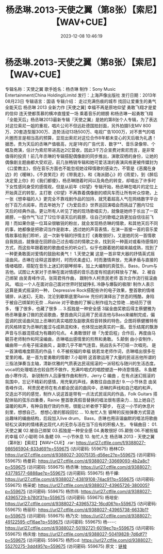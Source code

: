 ﻿---
title: 杨丞琳.2013-天使之翼（第8张）【索尼】【WAV+CUE】
date: 2023-12-08 10:46:19
categories: WAV车载音乐、镜像
tags: 华语中文
---
# 杨丞琳.2013-天使之翼（第8张）【索尼】【WAV+CUE】

专辑名称：天使之翼
歌手姓名：杨丞琳
制作：Sony Music Entertainment(China Holding)Limitd
发行：上海声像出版社
发行日期：2013年08月23日
专辑语言：国语
专辑介绍：
走过充满伤痕的城市 找回让爱重生的勇气 全能天后 杨丞琳 2013 全新力作 [天使之翼]
幸福不再是原地仰望 勇敢飞翔才是爱的信仰 连天使都羡慕的横冲直撞爱一场
乘着音乐的翅膀 和杨丞琳一起勇敢飞翔
「全能天后」杨丞琳2013最新专辑『天使之翼』是她的第8张个人专辑，为了表达对这位索尼一姐的重视，唱片公司不但远赴德国拍封面，另外拍摄5支MV
800万、20套造型服300万、造势活动13场500万、电视广告1000万，对不景气的唱片圈而言是相当高的预算，显现出索尼对这位合作8年都未变心的天后极为礼遇！据悉，贵为天后的丞琳产值极高，光是1年的广告代言、数字**、音乐录像带、个唱及商演，估计为索尼带进高达2亿营收，因此3千万企宣费对索尼而言，是非常值得的投资！前几年丞琳的专辑搭配偶像剧的同步推出，演歌双栖的身份，让她的偶像剧主题曲都大受欢迎，前几张畅销专辑和她可爱活泼的表演风格更被传媒封为《口爱教主》，但在音乐方面也不能忽视她诠释情歌的感染力，不管是《恶魔在身边》的《暧昧》，《不良笑花》的《带我走》，和《海派甜心》的《雨爱》，到《醉后决定爱上你》的《我们都傻》，杨丞琳随着时间以及角色的转变，却唱出了许多时下女性感同身受的感情观，但是从前年《仰望》专辑开始，杨丞琳在唱片的定位上开始真正的转型，主打歌《仰望》不再靠着偶像剧的顺风车而让所有听众惊艳，上一张《想幸福的人》更完全不靠戏剧作品的加持，就凭着超高人气在网络数字平台创下百万点阅率，而去年她为了《为爱启丞》世界巡回演唱会而挑战了圈内12位天后的经典作品，更让所有人听见了她的现场歌唱实力，就像是她终于长出了一双翅膀，一股作气飞过了12位华语天后的肩膀，往自己的歌唱之路更加自信往前飞翔！而如果你是一位耳朵很敏锐的粉丝，就会发现杨丞琳的情歌，和其他天后不同的事，她都像是把歌词当作是剧本，透过她的声音表情，在演一首接一首的音乐爱情故事给我们聆听，这一次新专辑的抒情主打《勇敢很好》，又是她的另一首情歌自我挑战，就像是在回顾自己过去唱过的情歌之余，找到另一种面对或看待感情的方式，而这些年跟着她的歌曲成长的听众们，似乎也跟着她的越来越成熟，找到了一种更勇敢面对爱情的鼓励和勇气！
1.天使之翼
这是一首非常大器的抒情英式摇滚曲风，丞琳在诠释这首歌时，时而优柔虚幻，时而激情奔放，充满矛盾与直接的情绪唱腔，搭配在音乐上迷幻的钢琴频率，加上大编制的真弦乐，Bass，Drum与吉他。试图让大家对于丞琳在面对情感的音乐态度有彻底的释放与了解。
2. 被自己绑架
由吴青峰作词，张简君伟作曲， 跟制作人柯贵民老师 首次合作流行摇滚曲风。
唱出一个人在面对自己面对世界时犹疑挣扎 冷静与爆裂的极限!
制作人表示这算是美式摇滚的一种， Depressive
Rock搭配些许的电子效果，整首歌的情绪铺排，从迷幻，无助，沈沦到歇斯底里Rainie
充份的演绎出了世态的残酷，身陷于被自己绑架的无奈 …Rainie 对于歌曲的了解让制作组为之惊艳 ...她经历了很多，
懂了很多，也藏了很多 ...
3.孤独是一种安全感
3届金曲奖歌后得主蔡健雅为杨丞琳量身订做的民谣歌曲，整首曲风只运用了民谣吉他与Bass来编制完成，偏蓝调的民谣曲风加上丞琳的真实唱腔及副歌真假音转换的特色，企图将蔡健雅特有的风格转变为丞琳的羞涩与成熟混和体，也体现出她真实的一面。音乐结尾的飘渺声音与乐器混搭成为有趣的句点。
4.勇敢很好
继「为爱启程」合作后，再度由马毓芬老师制作和阿滚编曲，丞琳唱出感情里的煎熬和勇敢。
5.颠倒
由小安制作，编曲带一点电子摇滚曲风 。副歌几乎不断气连音。挑战舌头不打结一次唱完。
是一首演唱难度颇高的作品！
6.不被祝福的幸福
姚若龙老师作词，丞琳唱出很多在爱里的难。是一首为爱勇敢的情歌!
7.小聪明
这首歌运用了大量的民谣吉他所谓的三指法弹奏当主轴，清新优雅的气质表达民谣摇滚的一派轻松与随兴的生活态度。vocal的处理唱法也较自然不做作，充满吟唱式的唱腔塑造一种诗意情感。
8.鱼鳃
由小寒作词， 新锐制作人吕康惟作曲和制作，Jerry C 编曲
，在有点迷幻摇滚的氛围中，忘记不精彩的感情，用充氧的声线，勇敢往自由游去!
9.一小节休息
由吴青峰作词，
柯贵民老师在有点都会民谣的曲风中，丞琳的声线和自己唱的和声，交迭出不同的感觉，制作人说这首是带有一点法式民谣风的作品，Folk
Guitars 搭配体贴的弦乐四重奏，Rainie 整首歌真假音替换的唱法很有感染力...
加上她自己温暖的和声，有种自我疗效的作用，很能让听者停下脚步， 在这一小节的休息片刻里，想想自己， 想想心里的那段回忆 ...
10.匆忙人生
钢琴的反拍弹奏方式营造出趣味的编曲结构，后段加入live drum，
Bass，丞琳也用诙谐幽默的唱法将歌曲轻松又讽刺的情绪表达现代人的无奈与活在当下应有的积极人生。
专辑曲目：
01.天使之翼
02.被自己绑架
03.孤独是一种安全感
04.勇敢很好
05.颠倒
06.不被祝福的幸福
07.小聪明
08.鱼鳃
09. 一小节休息
10. 匆忙人生
杨丞琳.2013 - 天使之翼（第8张）【索尼】【WAV+CUE】.rar: https://url27.ctfile.com/f/9388027-986565904-833d69?p=559675
(访问密码: 559675)
杨林CD: https://url27.ctfile.com/d/9388027-30075135-d56ec2?p=559675
(访问密码: 559675)
杨曼莉: https://url27.ctfile.com/d/9388027-33669093-4b2a8c?p=559675
(访问密码: 559675)
杨丞琳: https://url27.ctfile.com/d/9388027-43778577-6888ae?p=559675
(访问密码: 559675)
杨千嬅: https://url27.ctfile.com/d/9388027-43819108-74ac91?p=559675
(访问密码: 559675)
杨采妮: https://url27.ctfile.com/d/9388027-43965726-380005?p=559675
(访问密码: 559675)
杨宗纬: https://url27.ctfile.com/d/9388027-43965729-b780f3?p=559675
(访问密码: 559675)
杨培安: https://url27.ctfile.com/d/9388027-43965732-16cd06?p=559675
(访问密码: 559675)
杨丽珍: https://url27.ctfile.com/d/9388027-43965738-6633b1?p=559675
(访问密码: 559675)
杨乃文: https://url27.ctfile.com/d/9388027-49122595-cf16ae?p=559675
(访问密码: 559675)
杨----: https://url27.ctfile.com/d/9388027-50192721-6019ec?p=559675
(访问密码: 559675)
杨庆煌: https://url27.ctfile.com/d/9388027-50419828-7d6df7?p=559675
(访问密码: 559675)
杨烈cd: https://url27.ctfile.com/d/9388027-55270275-3dd495?p=559675
(访问密码: 559675)
原文：[链接](https://blog.sina.com.cn/s/blog_1647c7e76010313wd.html)